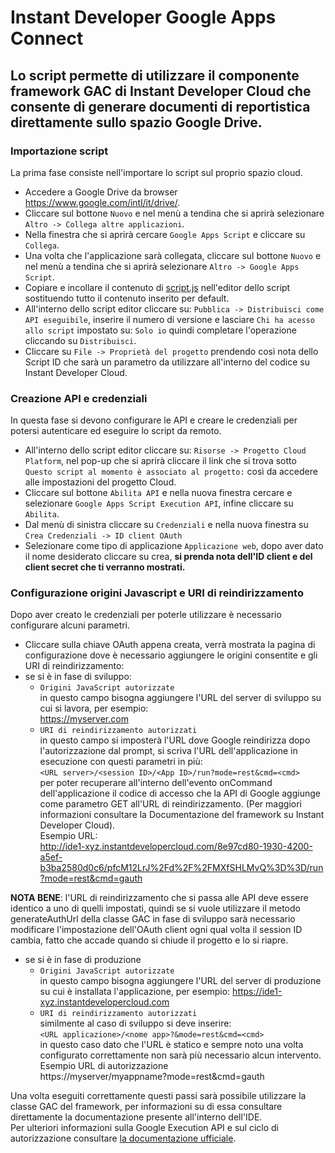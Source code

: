 Instant Developer Google Apps Connect
================================


Lo script permette di utilizzare il componente framework GAC di Instant Developer Cloud che consente di generare documenti di reportistica direttamente sullo spazio Google Drive.
----------------
### Importazione script
La prima fase consiste nell'importare lo script sul proprio spazio cloud.
* Accedere a Google Drive da browser https://www.google.com/intl/it/drive/.
* Cliccare sul bottone `Nuovo` e nel menù a tendina che si aprirà selezionare `Altro -> Collega altre applicazioni`.
* Nella finestra che si aprirà cercare `Google Apps Script` e cliccare su `Collega`.
* Una volta che l'applicazione sarà collegata, cliccare sul bottone `Nuovo` e nel menù a tendina che si aprirà selezionare `Altro -> Google Apps Script`.
* Copiare e incollare il contenuto di [script.js](https://github.com/progamma/inde-gac/blob/master/script.js) nell'editor dello script sostituendo tutto il contenuto inserito per default.
* All'interno dello script editor cliccare su: `Pubblica -> Distribuisci come API eseguibile`, inserire il numero di versione e lasciare `Chi ha acesso allo script` impostato su: `Solo io` quindi completare l'operazione cliccando su `Distribuisci`.
* Cliccare su `File -> Proprietà del progetto` prendendo così nota dello Script ID che sarà un parametro da utilizzare all'interno del codice su Instant Developer Cloud.

### Creazione API e credenziali
In questa fase si devono configurare le API e creare le credenziali per potersi autenticare ed eseguire lo script da remoto.
* All'interno dello script editor cliccare su: `Risorse -> Progetto Cloud Platform`, nel pop-up che si aprirà cliccare il link che si trova sotto `Questo script al momento è associato al progetto:` così da accedere alle impostazioni del progetto Cloud.
* Cliccare sul bottone `Abilita API` e nella nuova finestra cercare e selezionare `Google Apps Script Execution API`, infine cliccare su `Abilita`.
* Dal menù di sinistra cliccare su `Credenziali` e nella nuova finestra su `Crea Credenziali -> ID client OAuth`
* Selezionare come tipo di applicazione `Applicazione web`, dopo aver dato il nome desiderato cliccare su crea, **si prenda nota dell'ID client e del client secret che ti verranno mostrati.**

### Configurazione origini Javascript e URI di reindirizzamento 
Dopo aver creato le credenziali per poterle utilizzare è necessario configurare alcuni parametri.
* Cliccare sulla chiave OAuth appena creata, verrà mostrata la pagina di configurazione dove è necessario aggiungere le origini consentite e gli URI di reindirizzamento: 
* se si è in fase di sviluppo:
  * `Origini JavaScript autorizzate`         
  in questo campo bisogna aggiungere l'URL del server di sviluppo su cui si lavora, per esempio:  
  https://myserver.com
  * `URI di reindirizzamento autorizzati`   
  in questo campo si imposterà l'URL dove Google reindirizza dopo l'autorizzazione dal prompt, si scriva l'URL dell'applicazione in esecuzione con questi parametri in più:   
  `<URL server>/<session ID>/<App ID>/run?mode=rest&cmd=<cmd>`    
   per poter recuperare all'interno dell'evento onCommand dell'applicazione il codice di accesso che la API di Google aggiunge come parametro GET all'URL di reindirizzamento. (Per maggiori informazioni consultare la Documentazione del framework su Instant Developer Cloud).   
  Esempio URL:  
  http://ide1-xyz.instantdevelopercloud.com/8e97cd80-1930-4200-a5ef-b3ba2580d0c6/pfcM12LrJ%2Fd%2F%2FMXfSHLMvQ%3D%3D/run?mode=rest&cmd=gauth

**NOTA BENE**: l'URL di reindirizzamento che si passa alle API deve essere identico a uno di quelli impostati, quindi se si vuole utilizzare il metodo generateAuthUrl della classe GAC in fase di sviluppo sarà necessario modificare l'impostazione dell'OAuth client ogni qual volta il session ID cambia, fatto che accade quando si chiude il progetto e lo si riapre.

* se si è in fase di produzione
  * `Origini JavaScript autorizzate`      
  in questo campo bisogna aggiungere l'URL del server di produzione su cui è installata l'applicazione, per esempio:
  https://ide1-xyz.instantdevelopercloud.com
  * `URI di reindirizzamento autorizzati`   
  similmente al caso di sviluppo si deve inserire:  
  `<URL applicazione>/<nome app>?&mode=rest&cmd=<cmd>`   
  in questo caso dato che l'URL è statico e sempre noto una volta configurato correttamente non sarà più necessario alcun intervento.  
  Esempio URL di autorizzazione  
  https://myserver/myappname?mode=rest&cmd=gauth

Una volta eseguiti correttamente questi passi sarà possibile utilizzare la classe GAC del framework, per informazioni su di essa consultare direttamente la documentazione presente all'interno dell'IDE.   
Per ulteriori informazioni sulla Google Execution API  e sul ciclo di autorizzazione consultare [la documentazione ufficiale](https://developers.google.com/apps-script/guides/rest/api).
